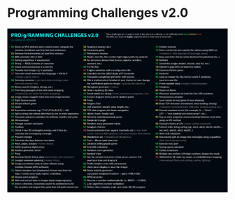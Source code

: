# Programming Challenges v2.0

![alt tag](https://raw.githubusercontent.com/Agrendalath/Programming-Challenges-v2.0/master/challenges.png)
